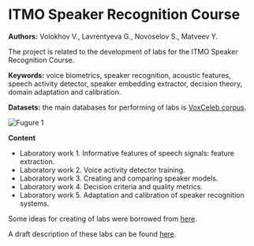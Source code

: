 # ITMO Speaker Recognition Course

**Authors:** Volokhov V., Lavrentyeva G., Novoselov S., Matveev Y.

The project is related to the development of labs for the ITMO Speaker Recognition Course.

**Keywords:** voice biometrics, speaker recognition, acoustic features, speech activity detector, speaker embedding extractor, decision theory, domain adaptation and calibration.

**Datasets:** the main databases for performing of labs is [VoxCeleb corpus](https://www.robots.ox.ac.uk/~vgg/data/voxceleb/).

![Fugure 1](https://analyticsindiamag.com/wp-content/uploads/2020/12/image.png "VoxCeleb. A large scale audio-visual dataset of human speech")

**Content**

- Laboratory work 1. Informative features of speech signals: feature extraction.
- Laboratory work 2. Voice activity detector training.
- Laboratory work 3. Creating and comparing speaker models.
- Laboratory work 4. Decision criteria and quality metrics.
- Laboratory work 5. Adaptation and calibration of speaker recognition systems.

Some ideas for creating of labs were borrowed from [here](https://github.com/clovaai/voxceleb_trainer).

A draft description of these labs can be found [here](https://disk.yandex.ru/i/AVt262Pcirn3hg).
